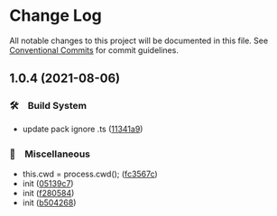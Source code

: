 # Change Log

All notable changes to this project will be documented in this file.
See [Conventional Commits](https://conventionalcommits.org) for commit guidelines.

## 1.0.4 (2021-08-06)


### 🛠　Build System

* update pack ignore .ts ([11341a9](https://github.com/bluelovers/node-stream-pipe/commit/11341a9ba80dbd413fe2431a3305c85e0f4680f6))


### 🔖　Miscellaneous

* this.cwd = process.cwd(); ([fc3567c](https://github.com/bluelovers/node-stream-pipe/commit/fc3567c61ec664a827e6275cfb181a7af56c6dcd))
* init ([05139c7](https://github.com/bluelovers/node-stream-pipe/commit/05139c7ece2428c3eacf21d0fabf261472968067))
* init ([f280584](https://github.com/bluelovers/node-stream-pipe/commit/f2805843fd75616e0fb77b061fa9004a317d663f))
* init ([b504268](https://github.com/bluelovers/node-stream-pipe/commit/b504268c1fa7eaf69104201d649ffed4ae3e18ce))
